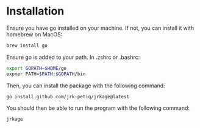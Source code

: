 # Installation

Ensure you have go installed on your machine. If not, you can install it with homebrew on MacOS:

```bash
brew install go
```

Ensure go is added to your path. In .zshrc or .bashrc:

```bash
export GOPATH=$HOME/go
expoer PATH=$PATH:$GOPATH/bin

```

Then, you can install the package with the following command:

```bash
go install github.com/jrk-petiq/jrkage@latest
```

You should then be able to run the program with the following command:

```bash
jrkage
```
